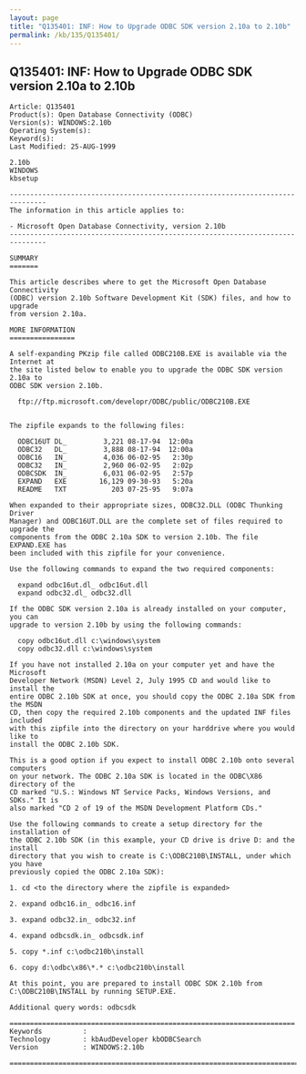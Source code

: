 ```yaml
---
layout: page
title: "Q135401: INF: How to Upgrade ODBC SDK version 2.10a to 2.10b"
permalink: /kb/135/Q135401/
---
```


## Q135401: INF: How to Upgrade ODBC SDK version 2.10a to 2.10b

	Article: Q135401
	Product(s): Open Database Connectivity (ODBC)
	Version(s): WINDOWS:2.10b
	Operating System(s): 
	Keyword(s): 
	Last Modified: 25-AUG-1999
	
	2.10b
	WINDOWS
	kbsetup
	
	-------------------------------------------------------------------------------
	The information in this article applies to:
	
	- Microsoft Open Database Connectivity, version 2.10b 
	-------------------------------------------------------------------------------
	
	SUMMARY
	=======
	
	This article describes where to get the Microsoft Open Database Connectivity
	(ODBC) version 2.10b Software Development Kit (SDK) files, and how to upgrade
	from version 2.10a.
	
	MORE INFORMATION
	================
	
	A self-expanding PKzip file called ODBC210B.EXE is available via the Internet at
	the site listed below to enable you to upgrade the ODBC SDK version 2.10a to
	ODBC SDK version 2.10b.
	
	  ftp://ftp.microsoft.com/developr/ODBC/public/ODBC210B.EXE
	
	
	The zipfile expands to the following files:
	
	  ODBC16UT DL_         3,221 08-17-94  12:00a
	  ODBC32   DL_         3,888 08-17-94  12:00a
	  ODBC16   IN_         4,036 06-02-95   2:30p
	  ODBC32   IN_         2,960 06-02-95   2:02p
	  ODBCSDK  IN_         6,031 06-02-95   2:57p
	  EXPAND   EXE        16,129 09-30-93   5:20a
	  README   TXT           203 07-25-95   9:07a
	
	When expanded to their appropriate sizes, ODBC32.DLL (ODBC Thunking Driver
	Manager) and ODBC16UT.DLL are the complete set of files required to upgrade the
	components from the ODBC 2.10a SDK to version 2.10b. The file EXPAND.EXE has
	been included with this zipfile for your convenience.
	
	Use the following commands to expand the two required components:
	
	  expand odbc16ut.dl_ odbc16ut.dll
	  expand odbc32.dl_ odbc32.dll
	
	If the ODBC SDK version 2.10a is already installed on your computer, you can
	upgrade to version 2.10b by using the following commands:
	
	  copy odbc16ut.dll c:\windows\system
	  copy odbc32.dll c:\windows\system
	
	If you have not installed 2.10a on your computer yet and have the Microsoft
	Developer Network (MSDN) Level 2, July 1995 CD and would like to install the
	entire ODBC 2.10b SDK at once, you should copy the ODBC 2.10a SDK from the MSDN
	CD, then copy the required 2.10b components and the updated INF files included
	with this zipfile into the directory on your harddrive where you would like to
	install the ODBC 2.10b SDK.
	
	This is a good option if you expect to install ODBC 2.10b onto several computers
	on your network. The ODBC 2.10a SDK is located in the ODBC\X86 directory of the
	CD marked "U.S.: Windows NT Service Packs, Windows Versions, and SDKs." It is
	also marked "CD 2 of 19 of the MSDN Development Platform CDs."
	
	Use the following commands to create a setup directory for the installation of
	the ODBC 2.10b SDK (in this example, your CD drive is drive D: and the install
	directory that you wish to create is C:\ODBC210B\INSTALL, under which you have
	previously copied the ODBC 2.10a SDK):
	
	1. cd <to the directory where the zipfile is expanded>
	
	2. expand odbc16.in_ odbc16.inf
	
	3. expand odbc32.in_ odbc32.inf
	
	4. expand odbcsdk.in_ odbcsdk.inf
	
	5. copy *.inf c:\odbc210b\install
	
	6. copy d:\odbc\x86\*.* c:\odbc210b\install
	
	At this point, you are prepared to install ODBC SDK 2.10b from
	C:\ODBC210B\INSTALL by running SETUP.EXE.
	
	Additional query words: odbcsdk
	
	======================================================================
	Keywords          :  
	Technology        : kbAudDeveloper kbODBCSearch
	Version           : WINDOWS:2.10b
	
	=============================================================================
	
